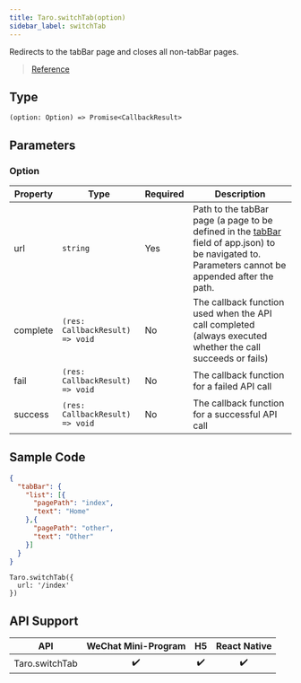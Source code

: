 ```yaml
---
title: Taro.switchTab(option)
sidebar_label: switchTab
---
```


Redirects to the tabBar page and closes all non-tabBar pages.

> [Reference](https://developers.weixin.qq.com/miniprogram/en/dev/api/route/wx.switchTab.html)

## Type

```tsx
(option: Option) => Promise<CallbackResult>
```

## Parameters

### Option

<table>
  <thead>
    <tr>
      <th>Property</th>
      <th>Type</th>
      <th style={{ textAlign: "center"}}>Required</th>
      <th>Description</th>
    </tr>
  </thead>
  <tbody>
    <tr>
      <td>url</td>
      <td><code>string</code></td>
      <td style={{ textAlign: "center"}}>Yes</td>
      <td>Path to the tabBar page (a page to be defined in the <a href="https://developers.weixin.qq.com/miniprogram/dev/reference/configuration/app.html#tabbar">tabBar</a> field of app.json) to be navigated to. Parameters cannot be appended after the path.</td>
    </tr>
    <tr>
      <td>complete</td>
      <td><code>(res: CallbackResult) =&gt; void</code></td>
      <td style={{ textAlign: "center"}}>No</td>
      <td>The callback function used when the API call completed (always executed whether the call succeeds or fails)</td>
    </tr>
    <tr>
      <td>fail</td>
      <td><code>(res: CallbackResult) =&gt; void</code></td>
      <td style={{ textAlign: "center"}}>No</td>
      <td>The callback function for a failed API call</td>
    </tr>
    <tr>
      <td>success</td>
      <td><code>(res: CallbackResult) =&gt; void</code></td>
      <td style={{ textAlign: "center"}}>No</td>
      <td>The callback function for a successful API call</td>
    </tr>
  </tbody>
</table>

## Sample Code

```json
{
  "tabBar": {
    "list": [{
      "pagePath": "index",
      "text": "Home"
    },{
      "pagePath": "other",
      "text": "Other"
    }]
  }
}
```

```tsx
Taro.switchTab({
  url: '/index'
})
```

## API Support

| API | WeChat Mini-Program | H5 | React Native |
| :---: | :---: | :---: | :---: |
| Taro.switchTab | ✔️ | ✔️ | ✔️ |
